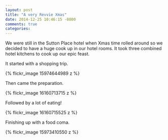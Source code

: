 ```yaml
---
layout: post
title: "A very Revvie Xmas"
date: 2014-12-25 10:46:15 -0800
comments: true
categories: 
---
```


We were still in the Sutton Place hotel when Xmas time rolled around so we
decided to have a huge cook up in our hotel rooms. It took three combined
hotel kitchens to cook up our epic feast.

It started with a shopping trip.

{% flickr_image 15974644989 z %}

Then came the preparation.

{% flickr_image 16160713715 z %}

Followed by a lot of eating!

{% flickr_image 16160715525 z %}

Finishing up with a food coma.

{% flickr_image 15973410550 z %}
